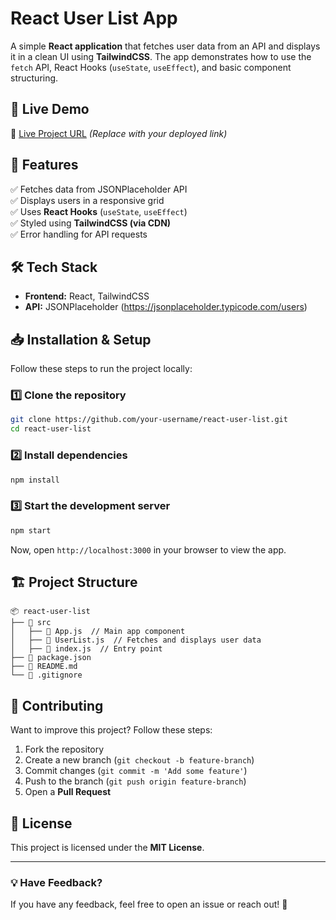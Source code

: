 # React User List App

A simple **React application** that fetches user data from an API and displays it in a clean UI using **TailwindCSS**. The app demonstrates how to use the `fetch` API, React Hooks (`useState`, `useEffect`), and basic component structuring.

## 🚀 Live Demo
🔗 [Live Project URL](#) *(Replace with your deployed link)*

## 📌 Features
✅ Fetches data from JSONPlaceholder API  
✅ Displays users in a responsive grid  
✅ Uses **React Hooks** (`useState`, `useEffect`)  
✅ Styled using **TailwindCSS (via CDN)**  
✅ Error handling for API requests  

## 🛠️ Tech Stack
- **Frontend:** React, TailwindCSS
- **API:** JSONPlaceholder (https://jsonplaceholder.typicode.com/users)

## 📥 Installation & Setup
Follow these steps to run the project locally:

### 1️⃣ Clone the repository
```sh
git clone https://github.com/your-username/react-user-list.git
cd react-user-list
```

### 2️⃣ Install dependencies
```sh
npm install
```

### 3️⃣ Start the development server
```sh
npm start
```

Now, open `http://localhost:3000` in your browser to view the app.

## 🏗️ Project Structure
```
📦 react-user-list
├── 📂 src
│   ├── 📜 App.js  // Main app component
│   ├── 📜 UserList.js  // Fetches and displays user data
│   ├── 📜 index.js  // Entry point
├── 📜 package.json
├── 📜 README.md
└── 📜 .gitignore
```


## 🤝 Contributing
Want to improve this project? Follow these steps:
1. Fork the repository
2. Create a new branch (`git checkout -b feature-branch`)
3. Commit changes (`git commit -m 'Add some feature'`)
4. Push to the branch (`git push origin feature-branch`)
5. Open a **Pull Request**

## 📜 License
This project is licensed under the **MIT License**.

---
### 💡 Have Feedback?
If you have any feedback, feel free to open an issue or reach out! 🚀

